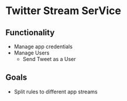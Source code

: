 # Twitter Stream SerVice

## Functionality

- Manage app credentials
- Manage Users
  - Send Tweet as a User

## Goals

- Split rules to different app streams
